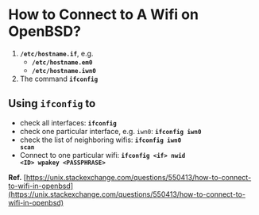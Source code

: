 # How to Connect to A Wifi on OpenBSD?
01. <code><b>/etc/hostname.if</b></code>, e.g.
    - <code><b>/etc/hostname.em0</b></code>
    - <code><b>/etc/hostname.iwn0</b></code>
02. The command <code><b>ifconfig</b></code>


## Using <code>ifconfig</code> to
- check all interfaces: <code><b>ifconfig</b></code>
- check one particular interface, e.g. <code>iwn0</code>: <code><b>ifconfig iwn0</b></code>
- check the list of neighboring wifis: <code><b>ifconfig iwn0 scan</b></code>
- Connect to one particular wifi: <code><b>ifconfig \<if\> nwid \<ID\> wpakey \<PASSPHRASE\></b></code>

<b>Ref.</b> [https://unix.stackexchange.com/questions/550413/how-to-connect-to-wifi-in-openbsd](https://unix.stackexchange.com/questions/550413/how-to-connect-to-wifi-in-openbsd)

